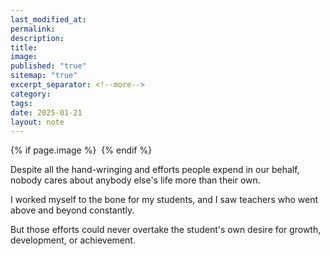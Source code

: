 ```yaml
---
last_modified_at: 
permalink: 
description: 
title: 
image: 
published: "true"
sitemap: "true"
excerpt_separator: <!--more-->
category: 
tags: 
date: 2025-01-21
layout: note
---
```



{% if page.image %} <img src="{{ page.image }}" alt=""> {% endif %}

Despite all the hand-wringing and efforts people expend in our behalf, nobody cares about anybody else's life more than their own. 

I worked myself to the bone for my students, and I saw teachers who went above and beyond constantly. 

But those efforts could never overtake the student's own desire for growth, development, or achievement.